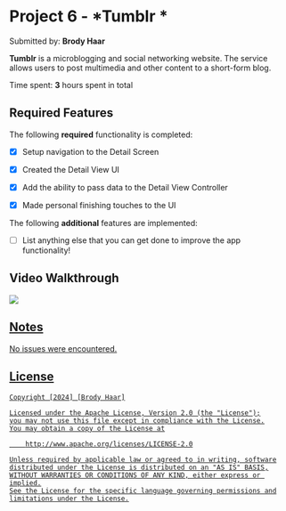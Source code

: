 # Project 6 - *Tumblr *

Submitted by: **Brody Haar**

**Tumblr** is a microblogging and social networking website. The service allows users to post multimedia and other content to a short-form blog.

Time spent: **3** hours spent in total

## Required Features

The following **required** functionality is completed:

- [X] Setup navigation to the Detail Screen
- [X] Created the Detail View UI
- [X] Add the ability to pass data to the Detail View Controller
- [X] Made personal finishing touches to the UI


The following **additional** features are implemented:

- [ ] List anything else that you can get done to improve the app functionality!

## Video Walkthrough

<div>
    <a href="https://www.loom.com/share/17cf4733612245a3b9895b7f7741ff1e">
      <img style="max-width:300px;" src="https://cdn.loom.com/sessions/thumbnails/17cf4733612245a3b9895b7f7741ff1e-with-play.gif">
  </div>

## Notes

No issues were encountered.

## License

    Copyright [2024] [Brody Haar]

    Licensed under the Apache License, Version 2.0 (the "License");
    you may not use this file except in compliance with the License.
    You may obtain a copy of the License at

        http://www.apache.org/licenses/LICENSE-2.0

    Unless required by applicable law or agreed to in writing, software
    distributed under the License is distributed on an "AS IS" BASIS,
    WITHOUT WARRANTIES OR CONDITIONS OF ANY KIND, either express or implied.
    See the License for the specific language governing permissions and
    limitations under the License.
